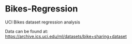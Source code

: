 # Bikes-Regression
UCI Bikes dataset regression analysis 

Data can be found at: https://archive.ics.uci.edu/ml/datasets/bike+sharing+dataset


